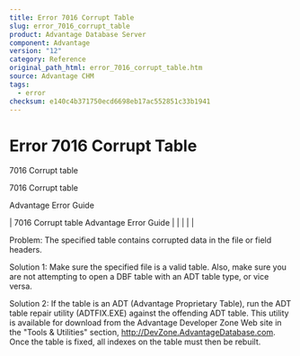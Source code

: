 ```yaml
---
title: Error 7016 Corrupt Table
slug: error_7016_corrupt_table
product: Advantage Database Server
component: Advantage
version: "12"
category: Reference
original_path_html: error_7016_corrupt_table.htm
source: Advantage CHM
tags:
  - error
checksum: e140c4b371750ecd6698eb17ac552851c33b1941
---
```


# Error 7016 Corrupt Table

7016 Corrupt table

7016 Corrupt table

Advantage Error Guide

| 7016 Corrupt table  Advantage Error Guide |  |  |  |  |

Problem: The specified table contains corrupted data in the file or field headers.

Solution 1: Make sure the specified file is a valid table. Also, make sure you are not attempting to open a DBF table with an ADT table type, or vice versa.

Solution 2: If the table is an ADT (Advantage Proprietary Table), run the ADT table repair utility (ADTFIX.EXE) against the offending ADT table. This utility is available for download from the Advantage Developer Zone Web site in the "Tools & Utilities" section, <http://DevZone.AdvantageDatabase.com>. Once the table is fixed, all indexes on the table must then be rebuilt.
